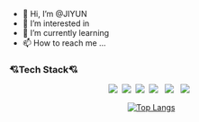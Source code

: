 - 👋 Hi, I’m @JIYUN
- 👀 I’m interested in 
- 🌱 I’m currently learning 
- 📫 How to reach me ...

<!---
CHAEYUN7074/CHAEYUN7074 is a ✨ special ✨ repository because its `README.md` (this file) appears on your GitHub profile.
You can click the Preview link to take a look at your changes.
--->

<h3>💘Tech Stack💘</h3>
<p align="center">
  <img src="https://img.shields.io/badge/Java-007396?style=flat-square&logo=Java&logoColor=white"/></a>&nbsp
   <img src="https://img.shields.io/badge/Spring-6DB33F?style=flat-square&logo=Spring&logoColor=white"/></a>&nbsp
  <img src="https://img.shields.io/badge/Oracle-F80000?style=flat-square&logo=Oracle&logoColor=white"/></a>&nbsp 
 <img src="https://img.shields.io/badge/HTML5-E34F26?style=flat-square&logo=HTML5&logoColor=white"/></a> &nbsp
<img src="https://img.shields.io/badge/CSS3-1572B6?style=flat-square&logo=CSS3&logoColor=white"/></a> &nbsp
<img src="https://img.shields.io/badge/JavaScript-F7DF1E?style=flat-square&logo=JavaScript&logoColor=white"/></a> &nbsp
</p>

</div>

<div align=center style="width:100%;">
 
[![Top Langs](https://github-readme-stats.vercel.app/api/top-langs/?username=chaeyun7074&layout=compact)](https://github.com/anuraghazra/github-readme-stats)
<!--
 ![Anurag's GitHub stats](https://github-readme-stats.vercel.app/api?username=chaeyun7074&&show_icons=true&theme=buefy)
-->
</div>
